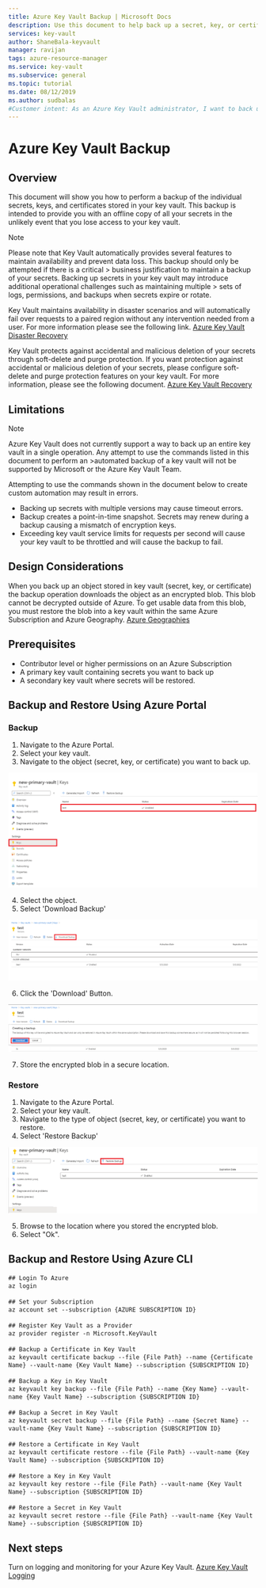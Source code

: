 ```yaml
---
title: Azure Key Vault Backup | Microsoft Docs
description: Use this document to help back up a secret, key, or certificate stored in Azure Key Vault.
services: key-vault
author: ShaneBala-keyvault
manager: ravijan
tags: azure-resource-manager
ms.service: key-vault
ms.subservice: general
ms.topic: tutorial
ms.date: 08/12/2019
ms.author: sudbalas
#Customer intent: As an Azure Key Vault administrator, I want to back up a secret, key, or certificate in my key vault.
---
```

# Azure Key Vault Backup

## Overview

This document will show you how to perform a backup of the individual secrets, keys, and certificates stored in your key vault. This backup is intended to provide you with an offline copy of all your secrets in the unlikely event that you lose access to your key vault.

> [!NOTE]
> Please note that Key Vault automatically provides several features to maintain availability and prevent data loss. This backup should only be attempted if there is a critical > business justification to maintain a backup of your secrets. Backing up secrets in your key vault may introduce additional operational challenges such as maintaining multiple  > sets of logs, permissions, and backups when secrets expire or rotate.

Key Vault maintains availability in disaster scenarios and will automatically fail over requests to a paired region without any intervention needed from a user. For more information please see the following link. [Azure Key Vault Disaster Recovery](https://docs.microsoft.com/azure/key-vault/general/disaster-recovery-guidance)

Key Vault protects against accidental and malicious deletion of your secrets through soft-delete and purge protection. If you want protection against accidental or malicious deletion of your secrets, please configure soft-delete and purge protection features on your key vault. For more information, please see the following document. [Azure Key Vault Recovery](https://docs.microsoft.com/azure/key-vault/general/overview-soft-delete)

## Limitations

> [!NOTE]
> Azure Key Vault does not currently support a way to back up an entire key vault in a single operation. Any attempt to use the commands listed in this document to perform an >automated backup of a key vault will not be supported by Microsoft or the Azure Key Vault Team.

Attempting to use the commands shown in the document below to create custom automation may result in errors.

* Backing up secrets with multiple versions may cause timeout errors.
* Backup creates a point-in-time snapshot. Secrets may renew during a backup causing a mismatch of encryption keys.
* Exceeding key vault service limits for requests per second will cause your key vault to be throttled and will cause the backup to fail.

## Design Considerations

When you back up an object stored in key vault (secret, key, or certificate) the backup operation downloads the object as an encrypted blob. This blob cannot be decrypted outside of Azure. To get usable data from this blob, you must restore the blob into a key vault within the same Azure Subscription and Azure Geography. [Azure Geographies](https://azure.microsoft.com/global-infrastructure/geographies/)

## Prerequisites

* Contributor level or higher permissions on an Azure Subscription
* A primary key vault containing secrets you want to back up
* A secondary key vault where secrets will be restored.

## Backup and Restore Using Azure Portal

### Backup

1. Navigate to the Azure Portal.
2. Select your key vault.
3. Navigate to the object (secret, key, or certificate) you want to back up.

![Image](../media/akvbackup1.png)

4. Select the object.
5. Select 'Download Backup'

![Image](../media/akvbackup2.png)

6. Click the 'Download' Button.

![Image](../media/akvbackup3.png)

7. Store the encrypted blob in a secure location.

### Restore

1. Navigate to the Azure Portal.
2. Select your key vault.
3. Navigate to the type of object (secret, key, or certificate) you want to restore.
4. Select 'Restore Backup'

![Image](../media/akvbackup4.png)

5. Browse to the location where you stored the encrypted blob.
6. Select "Ok".

## Backup and Restore Using Azure CLI

```azurecli
## Login To Azure
az login

## Set your Subscription
az account set --subscription {AZURE SUBSCRIPTION ID}

## Register Key Vault as a Provider
az provider register -n Microsoft.KeyVault

## Backup a Certificate in Key Vault
az keyvault certificate backup --file {File Path} --name {Certificate Name} --vault-name {Key Vault Name} --subscription {SUBSCRIPTION ID}

## Backup a Key in Key Vault
az keyvault key backup --file {File Path} --name {Key Name} --vault-name {Key Vault Name} --subscription {SUBSCRIPTION ID}

## Backup a Secret in Key Vault
az keyvault secret backup --file {File Path} --name {Secret Name} --vault-name {Key Vault Name} --subscription {SUBSCRIPTION ID}

## Restore a Certificate in Key Vault
az keyvault certificate restore --file {File Path} --vault-name {Key Vault Name} --subscription {SUBSCRIPTION ID}

## Restore a Key in Key Vault
az keyvault key restore --file {File Path} --vault-name {Key Vault Name} --subscription {SUBSCRIPTION ID}

## Restore a Secret in Key Vault
az keyvault secret restore --file {File Path} --vault-name {Key Vault Name} --subscription {SUBSCRIPTION ID}

```

## Next steps

Turn on logging and monitoring for your Azure Key Vault. [Azure Key Vault Logging](https://docs.microsoft.com/azure/key-vault/general/logging)
